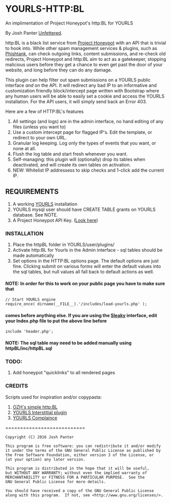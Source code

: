 # YOURLS-HTTP:BL
An implimentation of Project Honeypot's http:BL for YOURLS

By Josh Panter [Unfettered](https://unfettered.net).

http:BL is a black list service from [Project Honeypot](https://www.projecthoneypot.org) with an API that is trivial to hook into. While other spam management services & plugins, such as [Phishtank](https://github.com/joshp23/YOURLS-Phishtank-2.0), can check outgoing links, content submissions, and re-check old redirects, Project Honeypot and http:BL aim to act as a gatekeeper, stopping malicious users before they get a chance to even get past the door of your website, and long before they can do any damage.

This plugin can help filter out spam submissions on a YOURLS public interface _and_ on the API. It will redirect any bad IP to an informative and customization friendly block/intercept page written with Bootstrap where any human users will be able to easily set a cookie and access the YOURLS installation. For the API users, it will simply send back an Error 403.

Here are a few of HTTP:BL's features

1. All settings (and logs) are in the admin interface, no hand editing of any files (unless you want to)
2. Use a custom intercept page for flagged IP's. Edit the template, or redirect to your own URL.
3. Granular log keeping. Log only the types of events that you want, or none at all.
4. Flush the log table and start fresh whenever you want.
5. Self-managing: this plugin will (optionally) drop its tables when deactivated, and will create its own tables on activation.
6. NEW: Whitelist IP addressess to skip checks and 1-click add the current IP.

## REQUIREMENTS

1. A working [YOURLS](https://github.com/YOURLS/YOURLS) installation
2. YOURLS mysql user should have CREATE TABLE grants on YOURLS database. See NOTE.
3. A Project Honeypot API Key. ([Look here](https://www.projecthoneypot.org/faq.php#g))

### INSTALLATION

1. Place the httpBL folder in YOURLS/user/plugins/
2. Activate http:BL for Yourls in the Admin interface - sql tables should be made automatically
3. Set options in the HTTP:BL options page. The default options are just fine. Clicking submit on various forms will enter the default values into the sql tables, but null values all fall back to default actions as well.
 

#### NOTE: In order for this to work on your public page you have to make sure that 
```
// Start YOURLS engine
require_once( dirname(__FILE__).'/includes/load-yourls.php' );
```
#### comes before anything else. If you are using the [Sleaky](https://github.com/Flynntes/Sleeky) interface, edit your Index.php file to put the above line before 
```
include 'header.php';
```

#### NOTE: The sql table may need to be added manually using httpBL/inc/httpBL.sql 

### TODO:
1. Add honeypot "quicklinks" to all rendered pages

### CREDITS
Scripts used for inspiration and/or copypasta:

1. [OZH's simple http:BL](http://planetozh.com/blog/my-projects/honey-pot-httpbl-simple-php-script/)
2. [YOURLS Interstitial plugin](https://github.com/joelgratcyk/yourls-interstitial-plugin)
3. [YOURLS Complaince](https://github.com/joshp23/YOURLS-Compliance)

===========================

    Copyright (C) 2016 Josh Panter

    This program is free software: you can redistribute it and/or modify
    it under the terms of the GNU General Public License as published by
    the Free Software Foundation, either version 3 of the License, or
    (at your option) any later version.

    This program is distributed in the hope that it will be useful,
    but WITHOUT ANY WARRANTY; without even the implied warranty of
    MERCHANTABILITY or FITNESS FOR A PARTICULAR PURPOSE.  See the
    GNU General Public License for more details.

    You should have received a copy of the GNU General Public License
    along with this program.  If not, see <http://www.gnu.org/licenses/>.
